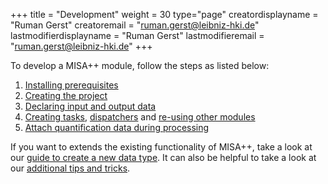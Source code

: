 +++
title = "Development"
weight = 30
type="page"
creatordisplayname = "Ruman Gerst"
creatoremail = "ruman.gerst@leibniz-hki.de"
lastmodifierdisplayname = "Ruman Gerst"
lastmodifieremail = "ruman.gerst@leibniz-hki.de"
+++

To develop a MISA++ module, follow the steps as listed below:

1. [Installing prerequisites](prerequisites)
2. [Creating the project](development-environment)
3. [Declaring input and output data](declaring-data)
4. [Creating tasks](creating-tasks), [dispatchers](creating-dispatchers) and [re-using other modules](dispatching-submodules)
5. [Attach quantification data during processing](attaching-data)

If you want to extends the existing functionality of MISA++, take a
look at our [guide to create a new data type](creating-caches).
It can also be helpful to take a look at our [additional tips and tricks](tips).
